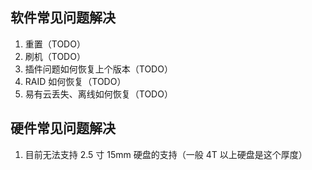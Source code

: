 ## 软件常见问题解决

1. 重置（TODO）
2. 刷机（TODO）
3. 插件问题如何恢复上个版本（TODO）
4. RAID 如何恢复（TODO）
5. 易有云丢失、离线如何恢复（TODO）

## 硬件常见问题解决

1. 目前无法支持 2.5 寸 15mm 硬盘的支持（一般 4T 以上硬盘是这个厚度）